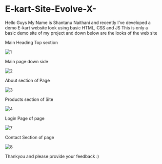 # E-kart-Site-Evolve-X-
Hello Guys My Name is Shantanu Naithani and recently I've developed a demo E-kart website look using basic HTML, CSS and JS
This is only a basic demo site of my project and down below are the looks of the web site

Main Heading Top section


![1](https://github.com/XultroN8130/E-kart-Site-Evolve-X-/assets/77200932/0bb01a1d-04f9-462b-af0c-d1f3e681893a)




Main page down side

![2](https://github.com/XultroN8130/E-kart-Site-Evolve-X-/assets/77200932/34c42fb2-536f-49b3-b899-1d1b98d6d2a5)




About section of Page

![3](https://github.com/XultroN8130/E-kart-Site-Evolve-X-/assets/77200932/43a611db-843a-4ef6-a573-511b5362e698)





Products section of Site



![4](https://github.com/XultroN8130/E-kart-Site-Evolve-X-/assets/77200932/eedc1752-4f20-424e-a8b2-99751e2efe5c)





Login Page of page

![7](https://github.com/XultroN8130/E-kart-Site-Evolve-X-/assets/77200932/53bfc755-782f-4fd6-a7c0-e4a625e1f4af)




Contact Section of page


![8](https://github.com/XultroN8130/E-kart-Site-Evolve-X-/assets/77200932/d5eb9ef3-4052-4d5c-a4b0-0f6079e8fde0)



Thankyou and please provide your feedback :)

